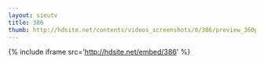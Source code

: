```yaml
---
layout: sieutv
title: 386
thumb: http://hdsite.net/contents/videos_screenshots/0/386/preview_360p.mp4.jpg
---
```

{% include iframe src='http://hdsite.net/embed/386' %}
 

